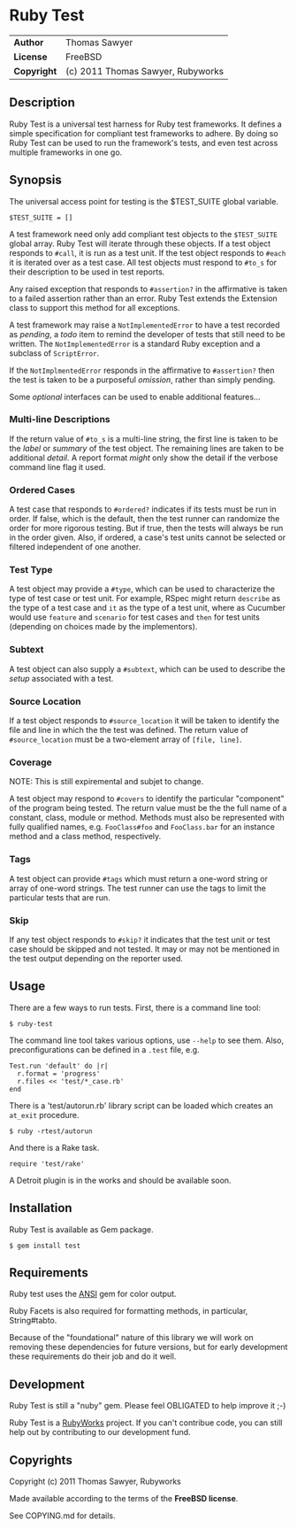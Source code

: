 # Ruby Test

<table>
<tr><td><b>Author</b></td><td>Thomas Sawyer</td></tr>
<tr><td><b>License</b></td><td>FreeBSD</td></tr>
<tr><td><b>Copyright</b></td><td>(c) 2011 Thomas Sawyer, Rubyworks</td></tr>
</table>


## Description

Ruby Test is a universal test harness for Ruby test frameworks. It defines
a simple specification for compliant test frameworks to adhere. By doing
so Ruby Test can be used to run the framework's tests, and even test across
multiple frameworks in one go.


## Synopsis

The universal access point for testing is the $TEST_SUITE global variable.

    $TEST_SUITE = []

A test framework need only add compliant test objects to the `$TEST_SUITE` global
array. Ruby Test will iterate through these objects. If a test object
responds to `#call`, it is run as a test unit. If the test object responds
to `#each` it is iterated over as a test case. All test objects must respond
to `#to_s` for their description to be used in test reports.

Any raised exception that responds to `#assertion?` in the affirmative is taken
to a failed assertion rather than an error. Ruby Test extends the Extension
class to support this method for all exceptions.

A test framework may raise a `NotImplementedError` to have a test recorded
as _pending_, a _todo_ item to remind the developer of tests that still
need to be written. The `NotImplementedError` is a standard Ruby exception
and a subclass of `ScriptError`.

If the `NotImplmentedError` responds in the affirmative to `#assertion?` then
the test is taken to be a purposeful _omission_, rather than simply pending.

Some *_optional_* interfaces can be used to enable additional features...

### Multi-line Descriptions

If the return value of `#to_s` is a multi-line string, the first line is
taken to be the _label_ or _summary_ of the test object. The remaining
lines are taken to be additional _detail_. A report format _might_ only
show the detail if the verbose command line flag it used.

### Ordered Cases

A test case that responds to `#ordered?` indicates if its tests must be run
in order. If false, which is the default, then the test runner can randomize
the order for more rigorous testing. But if true, then the tests will always be
run in the order given. Also, if ordered, a case's test units cannot be
selected or filtered independent of one another.

### Test Type

A test object may provide a `#type`, which can be used to characterize the
type of test case or test unit. For example, RSpec might return `describe`
as the type of a test case and `it` as the type of a test unit, where as 
Cucumber would use `feature` and `scenario` for test cases and `then` for
test units (depending on choices made by the implementors).

### Subtext

A test object can also supply a `#subtext`, which can be used to describe
the _setup_ associated with a test.

### Source Location

If a test object responds to `#source_location` it will be taken to 
identify the file and line in which the the test was defined. The
return value of `#source_location` must be a two-element array of
`[file, line]`.

### Coverage

NOTE: This is still expiremental and subjet to change.

A test object may respond to `#covers` to identify the particular
"component" of the program being tested. The return value must be the
the full name of a constant, class, module or method. Methods must also be
represented with fully qualified names, e.g. `FooClass#foo` and `FooClass.bar`
for an instance method and a class method, respectively.

### Tags

A test object can provide `#tags` which must return a one-word string or
array of one-word strings. The test runner can use the tags to limit the
particular tests that are run.

### Skip

If any test object responds to `#skip?` it indicates that the test unit or
test case should be skipped and not tested. It may or may not be mentioned
in the test output depending on the reporter used.


## Usage

There are a few ways to run tests. First, there is a command line tool:

    $ ruby-test

The command line tool takes various options, use `--help` to see them.
Also, preconfigurations can be defined in a `.test` file, e.g.

    Test.run 'default' do |r|
      r.format = 'progress'
      r.files << 'test/*_case.rb'
    end

There is a 'test/autorun.rb' library script can be loaded which creates an
`at_exit` procedure.

    $ ruby -rtest/autorun

And there is a Rake task.

    require 'test/rake'

A Detroit plugin is in the works and should be available soon.


## Installation

Ruby Test is available as Gem package.

    $ gem install test


## Requirements

Ruby test uses the [ANSI](http://rubyworks.github.com/ansi) gem for color output.

Ruby Facets is also required for formatting methods, in particular, String#tabto.

Because of the "foundational" nature of this library we will work on removing
these dependencies for future versions, but for early development these
requirements do their job and do it well.


## Development

Ruby Test is still a "nuby" gem. Please feel OBLIGATED to help improve it ;-)

Ruby Test is a [RubyWorks](http://rubyworks.github.com) project. If you can't
contribue code, you can still help out by contributing to our development fund.


## Copyrights

Copyright (c) 2011 Thomas Sawyer, Rubyworks

Made available according to the terms of the <b>FreeBSD license</b>.

See COPYING.md for details.
